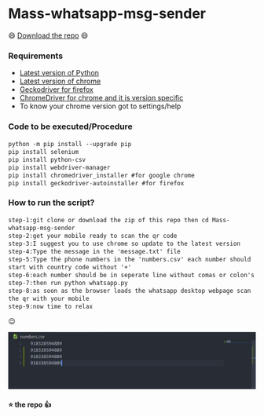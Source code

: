 # Mass-whatsapp-msg-sender
 
 :smile: [Download the repo](https://github.com/eswar2001/Mass-whatsapp-msg-sender/archive/master.zip) :smile:
 
### Requirements
  * [Latest version of Python](https://www.python.org/ftp/python/3.8.3/python-3.8.3.exe)
  * [Latest version of chrome](https://www.google.com/chrome/)
  * [Geckodriver for firefox](https://github.com/mozilla/geckodriver/releases)
  * [ChromeDriver for chrome and it is version specific](https://chromedriver.chromium.org/)
  * To know your chrome version got to settings/help 

### Code to be executed/Procedure
    python -m pip install --upgrade pip
    pip install selenium
    pip install python-csv
    pip install webdriver-manager
    pip install chromedriver_installer #for google chrome
    pip install geckodriver-autoinstaller #for firefox

### How to run the script?
    step-1:git clone or download the zip of this repo then cd Mass-whatsapp-msg-sender
    step-2:get your mobile ready to scan the qr code
    step-3:I suggest you to use chrome so update to the latest version
    step-4:Type the message in the 'message.txt' file
    step-5:Type the phone numbers in the 'numbers.csv' each number should start with country code without '+'
    step-6:each number should be in seperate line without comas or colon's
    step-7:then run python whatsapp.py
    step-8:as soon as the browser loads the whatsapp desktop webpage scan the qr with your mobile
    step-9:now time to relax  
 :relieved:
    
![how to put numbers in the csv file](https://github.com/eswar2001/Mass-whatsapp-msg-sender/blob/master/images/numberslist.jpg)
                                                     
                                                     
                                                     
                                                     
#### :star: the repo :+1: 
